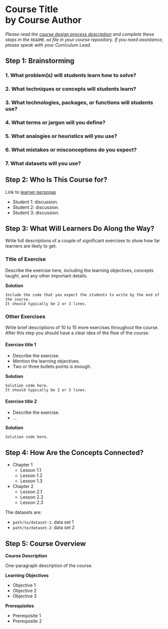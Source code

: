 # **Course Title**<br/>by **Course Author**

*Please read the [course design process description](design.md)
and complete these steps in the `README.md` file in your course repository.
If you need assistance,
please speak with your Curriculum Lead.*

## Step 1: Brainstorming

### 1. What problem(s) will students learn how to solve?

### 2. What techniques or concepts will students learn?

### 3. What technologies, packages, or functions will students use?

### 4. What terms or jargon will you define?

### 5. What analogies or heuristics will you use?

### 6. What mistakes or misconceptions do you expect?

### 7. What datasets will you use?

## Step 2: Who Is This Course for?

Link to [learner personas](personas.md)

* Student 1: discussion.
* Student 2: discussion.
* Student 3: discussion.

## Step 3: What Will Learners Do Along the Way?

Write full descriptions of a couple of significant exercises to show how far learners are likely to get.

### Title of Exercise

Describe the exercise here, including the learning objectives, concepts taught, and any other important details.

**Solution**

```
Include the code that you expect the students to write by the end of the course.
It should typically be 2 or 3 lines.
```

### Other Exercises

Write brief descriptions of 10 to 15 more exercises throughout the course.
After this step you should have a clear idea of the flow of the course.

#### Exercise title 1

- Describe the exercise.
- Mention the learning objectives.
- Two or three bullets points is enough.

**Solution**

```
Solution code here.
It should typically be 2 or 3 lines.
```

#### Exercise title 2

- Describe the exercise.
- …

**Solution**

```
Solution code here.
```

## Step 4: How Are the Concepts Connected?

- Chapter 1
  - Lesson 1.1
  - Lesson 1.2
  - Lesson 1.3
- Chapter 2
  - Lesson 2.1
  - Lesson 2.2
  - Lesson 2.3

The datasets are:

- `path/to/dataset-1`: data set 1
- `path/to/dataset-2`: data set 2

## Step 5: Course Overview

**Course Description**

One-paragraph description of the course.

**Learning Objectives**

- Objective 1
- Objective 2
- Objective 3

**Prerequisites**

- Prerequisite 1
- Prerequisite 2
